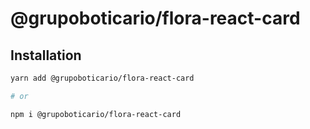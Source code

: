 # @grupoboticario/flora-react-card

## Installation

```sh
yarn add @grupoboticario/flora-react-card

# or

npm i @grupoboticario/flora-react-card
```
